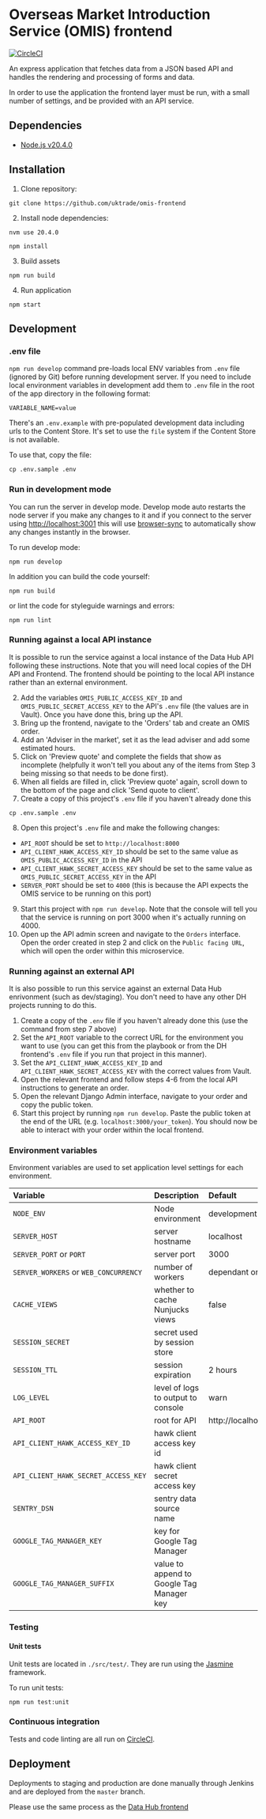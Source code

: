 # Overseas Market Introduction Service (OMIS) frontend

[![CircleCI](https://circleci.com/gh/uktrade/omis-frontend.svg?style=svg)](https://circleci.com/gh/uktrade/omis-frontend)

An express application that fetches data from a JSON based API and handles
the rendering and processing of forms and data.

In order to use the application the frontend layer must be run, with a small
number of settings, and be provided with an API service.

## Dependencies

- [Node.js v20.4.0](https://nodejs.org/en/)

## Installation

1. Clone repository:

  ```
  git clone https://github.com/uktrade/omis-frontend
  ```

2. Install node dependencies:

  ```
  nvm use 20.4.0
  ```

  ```
  npm install
  ```

3. Build assets

  ```
  npm run build
  ```

4. Run application

  ```
  npm start
  ```

## Development

### .env file

`npm run develop` command pre-loads local ENV variables from `.env` file (ignored by Git) before running development server.
If you need to include local environment variables in development add them to `.env` file in the root of the app directory in the following format:

```
VARIABLE_NAME=value
```

There's an `.env.example` with pre-populated development data including urls to the Content Store. It's set to use the `file` system if the Content Store is not available.

To use that, copy the file:

```
cp .env.sample .env
```

### Run in development mode

You can run the server in develop mode. Develop mode auto restarts
the node server if you make any changes to it and if you connect to the server
using [http://localhost:3001](http://localhost:3001) this will use
[browser-sync](https://www.browsersync.io/) to automatically show
any changes instantly in the browser.

To run develop mode:

```
npm run develop
```

In addition you can build the code yourself:

```
npm run build
```

or lint the code for styleguide warnings and errors:

```
npm run lint
```

### Running against a local API instance

It is possible to run the service against a local instance of the Data Hub API following these instructions. Note that you will need local copies of the DH API and Frontend. The frontend should be pointing to the local API instance rather than an external environment.

2. Add the variables `OMIS_PUBLIC_ACCESS_KEY_ID` and `OMIS_PUBLIC_SECRET_ACCESS_KEY` to the API's `.env` file (the values are in Vault). Once you have done this, bring up the API.
3. Bring up the frontend, navigate to the 'Orders' tab and create an OMIS order.
4. Add an 'Adviser in the market', set it as the lead adviser and add some estimated hours.
5. Click on 'Preview quote' and complete the fields that show as incomplete (helpfully it won't tell you about any of the items from Step 3 being missing so that needs to be done first).
6. When all fields are filled in, click 'Preview quote' again, scroll down to the bottom of the page and click 'Send quote to client'.
7. Create a copy of this project's `.env` file if you haven't already done this
```
cp .env.sample .env
```
8. Open this project's `.env` file and make the following changes:
  - `API_ROOT` should be set to `http://localhost:8000`
  - `API_CLIENT_HAWK_ACCESS_KEY_ID` should be set to the same value as `OMIS_PUBLIC_ACCESS_KEY_ID` in the API
  - `API_CLIENT_HAWK_SECRET_ACCESS_KEY` should be set to the same value as `OMIS_PUBLIC_SECRET_ACCESS_KEY` in the API
  - `SERVER_PORT` should be set to `4000` (this is because the API expects the OMIS service to be running on this port)
9. Start this project with `npm run develop`. Note that the console will tell you that the service is running on port 3000 when it's actually running on 4000.
10. Open up the API admin screen and navigate to the `Orders` interface. Open the order created in step 2 and click on the `Public facing URL`, which will open the order within this microservice.

### Running against an external API

It is also possible to run this service against an external Data Hub enrivonment (such as dev/staging). You don't need to have any other DH projects running to do this.

1. Create a copy of the `.env` file if you haven't already done this (use the command from step 7 above)
2. Set the `API_ROOT` variable to the correct URL for the environment you want to use (you can get this from the playbook or from the DH frontend's `.env` file if you run that project in this manner).
3. Set the `API_CLIENT_HAWK_ACCESS_KEY_ID` and `API_CLIENT_HAWK_SECRET_ACCESS_KEY` with the correct values from Vault.
4. Open the relevant frontend and follow steps 4-6 from the local API instructions to generate an order.
5. Open the relevant Django Admin interface, navigate to your order and copy the public token.
6. Start this project by running `npm run develop`. Paste the public token at the end of the URL (e.g. `localhost:3000/your_token`). You should now be able to interact with your order within the local frontend.

### Environment variables

Environment variables are used to set application level settings for each
environment.

| Variable | Description | Default |
|:---------|:------------|:--------|
| `NODE_ENV` | Node environment | development |
| `SERVER_HOST` | server hostname | localhost |
| `SERVER_PORT` or `PORT` | server port | 3000 |
| `SERVER_WORKERS` or `WEB_CONCURRENCY` | number of workers | dependant on CPU |
| `CACHE_VIEWS` | whether to cache Nunjucks views | false |
| `SESSION_SECRET` | secret used by session store | |
| `SESSION_TTL` | session expiration | 2 hours |
| `LOG_LEVEL` | level of logs to output to console | warn |
| `API_ROOT` | root for API | http://localhost:8000 |
| `API_CLIENT_HAWK_ACCESS_KEY_ID` | hawk client access key id | |
| `API_CLIENT_HAWK_SECRET_ACCESS_KEY` | hawk client secret access key | |
| `SENTRY_DSN` | sentry data source name | |
| `GOOGLE_TAG_MANAGER_KEY` | key for Google Tag Manager | |
| `GOOGLE_TAG_MANAGER_SUFFIX` | value to append to Google Tag Manager key | |


### Testing

#### Unit tests

Unit tests are located in `./src/test/`. They are run using the [Jasmine](https://jasmine.github.io/) framework.

To run unit tests:

```
npm run test:unit
```

### Continuous integration

Tests and code linting are all run on [CircleCI](https://circleci.com/).

## Deployment

Deployments to staging and production are done manually through Jenkins and are
deployed from the `master` branch.

Please use the same process as the [Data Hub frontend](https://github.com/uktrade/data-hub-frontend/blob/main/docs/Deployments.md)
